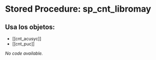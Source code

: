 # Stored Procedure: sp_cnt_libromay

## Usa los objetos:
- [[cnt_acusyc]]
- [[cnt_puc]]

*No code available.*
